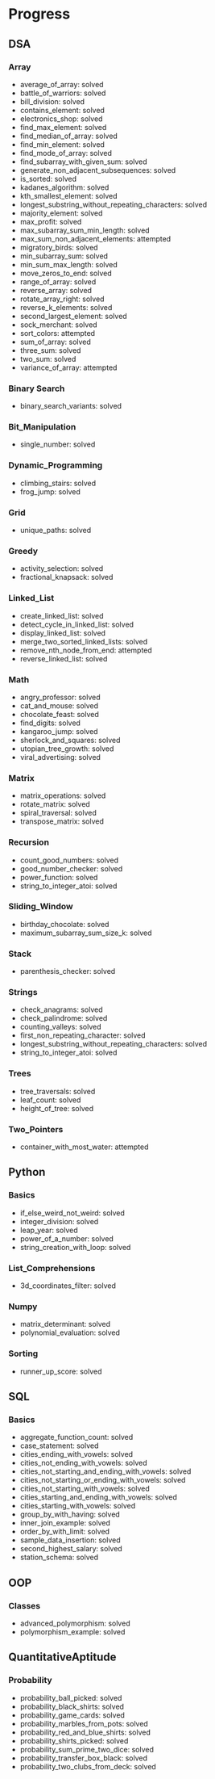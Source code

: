 # Progress

## DSA
### Array
- average_of_array: solved
- battle_of_warriors: solved
- bill_division: solved
- contains_element: solved
- electronics_shop: solved
- find_max_element: solved
- find_median_of_array: solved
- find_min_element: solved
- find_mode_of_array: solved
- find_subarray_with_given_sum: solved
- generate_non_adjacent_subsequences: solved
- is_sorted: solved
- kadanes_algorithm: solved
- kth_smallest_element: solved
- longest_substring_without_repeating_characters: solved
- majority_element: solved
- max_profit: solved
- max_subarray_sum_min_length: solved
- max_sum_non_adjacent_elements: attempted
- migratory_birds: solved
- min_subarray_sum: solved
- min_sum_max_length: solved
- move_zeros_to_end: solved
- range_of_array: solved
- reverse_array: solved
- rotate_array_right: solved
- reverse_k_elements: solved
- second_largest_element: solved
- sock_merchant: solved
- sort_colors: attempted
- sum_of_array: solved
- three_sum: solved
- two_sum: solved
- variance_of_array: attempted

### Binary Search
- binary_search_variants: solved

### Bit_Manipulation
- single_number: solved

### Dynamic_Programming
- climbing_stairs: solved
- frog_jump: solved

### Grid
- unique_paths: solved

### Greedy
- activity_selection: solved
- fractional_knapsack: solved

### Linked_List
- create_linked_list: solved
- detect_cycle_in_linked_list: solved
- display_linked_list: solved
- merge_two_sorted_linked_lists: solved
- remove_nth_node_from_end: attempted
- reverse_linked_list: solved

### Math
- angry_professor: solved
- cat_and_mouse: solved
- chocolate_feast: solved
- find_digits: solved
- kangaroo_jump: solved
- sherlock_and_squares: solved
- utopian_tree_growth: solved
- viral_advertising: solved

### Matrix
- matrix_operations: solved
- rotate_matrix: solved
- spiral_traversal: solved
- transpose_matrix: solved

### Recursion
- count_good_numbers: solved
- good_number_checker: solved
- power_function: solved
- string_to_integer_atoi: solved

### Sliding_Window
- birthday_chocolate: solved
- maximum_subarray_sum_size_k: solved

### Stack
- parenthesis_checker: solved

### Strings
- check_anagrams: solved
- check_palindrome: solved
- counting_valleys: solved
- first_non_repeating_character: solved
- longest_substring_without_repeating_characters: solved
- string_to_integer_atoi: solved

### Trees
- tree_traversals: solved
- leaf_count: solved
- height_of_tree: solved

### Two_Pointers
- container_with_most_water: attempted

## Python
### Basics
- if_else_weird_not_weird: solved
- integer_division: solved
- leap_year: solved
- power_of_a_number: solved
- string_creation_with_loop: solved

### List_Comprehensions
- 3d_coordinates_filter: solved

### Numpy
- matrix_determinant: solved
- polynomial_evaluation: solved

### Sorting
- runner_up_score: solved

## SQL
### Basics
- aggregate_function_count: solved
- case_statement: solved
- cities_ending_with_vowels: solved
- cities_not_ending_with_vowels: solved
- cities_not_starting_and_ending_with_vowels: solved
- cities_not_starting_or_ending_with_vowels: solved
- cities_not_starting_with_vowels: solved
- cities_starting_and_ending_with_vowels: solved
- cities_starting_with_vowels: solved
- group_by_with_having: solved
- inner_join_example: solved
- order_by_with_limit: solved
- sample_data_insertion: solved
- second_highest_salary: solved
- station_schema: solved

## OOP
### Classes
- advanced_polymorphism: solved
- polymorphism_example: solved

## QuantitativeAptitude
### Probability
- probability_ball_picked: solved
- probability_black_shirts: solved
- probability_game_cards: solved
- probability_marbles_from_pots: solved
- probability_red_and_blue_shirts: solved
- probability_shirts_picked: solved
- probability_sum_prime_two_dice: solved
- probability_transfer_box_black: solved
- probability_two_clubs_from_deck: solved
